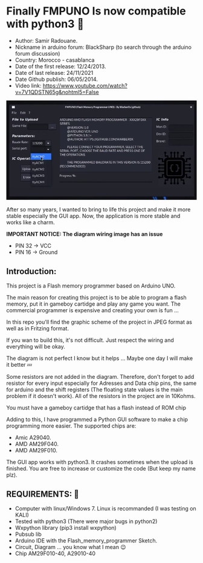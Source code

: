 # Finally FMPUNO Is now compatible with python3 :gift:
- Author: Samir Radouane.
- Nickname in arduino forum: BlackSharp (to search through the arduino forum discussion)
- Country: Morocco - casablanca
- Date of the first release: 12/24/2013.
- Date of last release: 24/11/2021
- Date Github publish: 06/05/2014.
- Video link: https://www.youtube.com/watch?v=7V1QDSTN65g&nohtml5=False


![Cartridge Programmer](CartridgeProgrammer.png)

After so many years, I wanted to bring to life this project and make it more stable especially the GUI app. Now, the application is more stable and works like a charm.

**IMPORTANT NOTICE: The diagram wiring image has an issue**
* PIN 32 -> VCC
* PIN 16 -> Ground

## Introduction:
This project is a Flash memory programmer based on Arduino UNO.

The main reason for creating this project is to be able to program a flash memory, put it in gameboy cartidge and play any game you want. The commercial programmer is expensive and creating your own is fun ...

In this repo you'll find the graphic scheme of the project in JPEG format as well as in Fritzing format.

If you wan to build this, it's not difficult. Just respect the wiring and everything will be okay. 

The diagram is not perfect I know but it helps ... Maybe one day I will make it better :zzz:

Some resistors are not added in the diagram. Therefore, don't forget to add resistor for every input especially for Adresses and Data chip pins, the same for arduino and the shift registers (The floating state values is the main problem if it doesn't work). All of the resistors in the project are in 10Kohms.

You must have a gameboy cartidge that has a flash instead of ROM chip

Adding to this, I have programmed a Python GUI software to make a chip programming more easier. The supported chips are:

- Amic A29040.
- AMD AM29F040.
- AMD AM29F010.

The GUI app works with python3. It crashes sometimes when the upload is finished. You are free to increase or customize the code (But keep my name plz).

## REQUIREMENTS: 💾
- Computer with linux/Windows 7. Linux is recommanded (I was testing on KALI)
- Tested with python3 (There were major bugs in python2)
- Wxpython library (pip3 install wxpython)
- Pubsub lib 
- Arduino IDE with the Flash_memory_programmer Sketch.
- Circuit, Diagram ... you know what I mean :wink:
- Chip AM29F010-40, A29010-40




